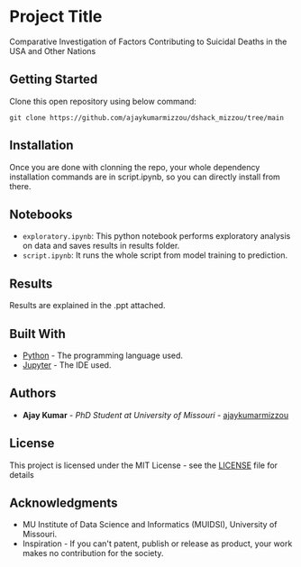 # Project Title

Comparative Investigation of Factors Contributing to Suicidal Deaths in the USA and Other Nations


## Getting Started

Clone this open repository using below command:

`git clone https://github.com/ajaykumarmizzou/dshack_mizzou/tree/main`

## Installation

Once you are done with clonning the repo, your whole dependency installation commands are in script.ipynb, so you can directly install from there.


## Notebooks

* `exploratory.ipynb`: This python notebook performs exploratory analysis on data and saves results in results folder.
* `script.ipynb`: It runs the whole script from model training to prediction.

## Results

Results are explained in the .ppt attached.

## Built With

* [Python](https://www.python.org/) - The programming language used.
* [Jupyter](https://jupyter.org/) - The IDE used.

## Authors

* **Ajay Kumar** - *PhD Student at University of Missouri* - [ajaykumarmizzou](https://github.com/ajaykumarmizzou)

## License

This project is licensed under the MIT License - see the [LICENSE](LICENSE) file for details

## Acknowledgments

* MU Institute of Data Science and Informatics (MUIDSI), University of Missouri.
* Inspiration -  If you can't patent, publish or release as product, your work makes no contribution for the society.







